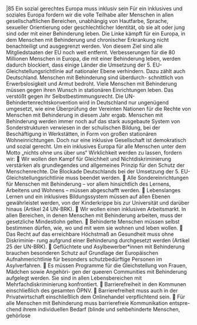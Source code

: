 |85 
Ein sozial gerechtes Europa muss inklusiv sein 
Für ein inklusives und soziales Europa fordern wir die volle Teilhabe aller Menschen in 
allen gesellschaftlichen Bereichen, unabhängig von Hautfarbe, Sprache, sexueller 
Orientierung oder geschlechtlicher Identität, ob sie alt oder jung sind oder mit einer 
Behinderung leben. 
Die Linke kämpft für ein Europa, in dem Menschen mit Behinderung und chronischer 
Erkrankung nicht benachteiligt und ausgegrenzt werden. Von diesem Ziel sind alle 
Mitgliedstaaten der EU noch weit entfernt. Verbesserungen für die 80 Millionen 
Menschen in Europa, die mit einer Behinderung leben, werden dadurch blockiert, dass 
einige Länder die Umsetzung der 5. EU-Gleichstellungsrichtlinie auf nationaler Ebene 
verhindern. Dazu zählt auch Deutschland. Menschen mit Behinderung sind überdurch-
schnittlich von Erwerbslosigkeit und Armut bedroht. Viele Menschen mit Behinderung 
müssen gegen ihren Wunsch in stationären Einrichtungen leben. Das verstößt gegen 
ihr Selbstbestimmungsrecht. 
Die UN-Behindertenrechtskonvention wird in Deutschland nur ungenügend umgesetzt, 
wie eine Überprüfung der Vereinten Nationen für die Rechte von Menschen mit 
Behinderung in diesem Jahr ergab. Menschen mit Behinderung werden immer noch auf 
das stark ausgebaute System von Sonderstrukturen verwiesen in der schulischen 
Bildung, bei der Beschäftigung in Werkstätten, in Form von großen stationären 
Wohneinrichtungen. Doch nur eine inklusive Gesellschaft ist demokratisch und sozial 
gerecht. Um ein inklusives Europa für alle Menschen unter dem Motto „nichts ohne uns 
über uns“ Wirklichkeit werden zu lassen, fordern wir: 
 Wir wollen den Kampf für Gleichheit und Nichtdiskriminierung verstärken als 
grundlegendes und allgemeines Prinzip für den Schutz der Menschenrechte. Die 
Blockade Deutschlands bei der Umsetzung der 5. EU-Gleichstellungsrichtlinie muss 
beendet werden. 
 Alle Sondereinrichtungen für Menschen mit Behinderung – vor allem hinsichtlich des 
Lernens, Arbeitens und Wohnens – müssen abgeschafft werden. 
 Lebenslanges Lernen und ein inklusives Bildungssystem müssen auf allen Ebenen 
gewährleistet werden, von der Kinderkrippe bis zur Universität und darüber hinaus 
(Artikel 24 UN-BRK). 
 Wir wollen einen inklusiven Arbeitsmarkt. In allen Bereichen, in denen Menschen mit 
Behinderung arbeiten, muss der gesetzliche Mindestlohn gelten. 
 Behinderte Menschen müssen selbst bestimmen dürfen, wie, wo und mit wem sie 
wohnen und leben wollen. 
 Das Recht auf das erreichbare Höchstmaß an Gesundheit muss ohne Diskriminie-
rung aufgrund einer Behinderung durchgesetzt werden (Artikel 25 der UN-BRK). 
 Geflüchtete und Asylbewerber*innen mit Behinderung brauchen besonderen Schutz 
auf Grundlage der Europäischen Aufnahmerichtlinie für besonders schutzbedürftige 
Personen im Asylverfahren. 
 Es müssen Programme für die Gleichstellung von Frauen, Mädchen sowie Angehöri-
gen der queeren Communities mit Behinderung aufgelegt werden. Sie sind in allen 
Lebensbereichen mit Mehrfachdiskriminierung konfrontiert. 
 Barrierefreiheit in den Kommunen einschließlich des gesamten ÖPNV. 
 Barrierefreiheit muss auch in der Privatwirtschaft einschließlich dem Onlinehandel 
verpflichtend sein. 
 Für alle Menschen mit Behinderung muss barrierefreie Kommunikation entspre-
chend ihrem individuellen Bedarf (blinde und sehbehinderte Menschen, gehörlose 
